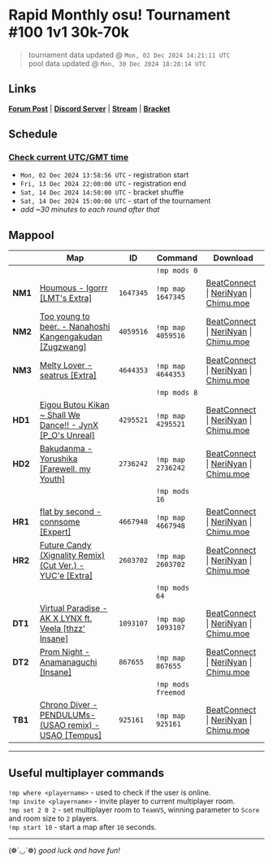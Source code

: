 # Rapid Monthly osu! Tournament #100 1v1 30k-70k

> tournament data updated @ `Mon, 02 Dec 2024 14:21:11 UTC`  
> pool data updated @ `Mon, 30 Dec 2024 18:28:14 UTC`

## Links

[**Forum Post**](https://osu.ppy.sh/community/forums/topics/2010399) | [**Discord Server**](https://discord.gg/9sKe7nF) | [**Stream**](https://www.twitch.tv/rapid_tournaments) | [**Bracket**](https://challonge.com/rmosutourney100)

## Schedule

### [**Check current UTC/GMT time**](https://www.utctime.net)

- `Mon, 02 Dec 2024 13:58:56 UTC` - registration start
- `Fri, 13 Dec 2024 22:00:00 UTC` - registration end
- `Sat, 14 Dec 2024 14:50:00 UTC` - bracket shuffle
- `Sat, 14 Dec 2024 15:00:00 UTC` - start of the tournament
- _add ~30 minutes to each round after that_


## Mappool

| | Map | ID | Command | Download |
| --- | --- | --- | ------- | -------- |
| | | | `!mp mods 0` |
| **NM1** | [Houmous - Igorrr [LMT&#39;s Extra]](https://osu.ppy.sh/beatmapset/703568) | `1647345` | `!mp map 1647345` | [BeatConnect](https://beatconnect.io/b/703568) \| [NeriNyan](https://api.nerinyan.moe/d/703568) \| [Chimu.moe](https://api.chimu.moe/v1/download/703568) |
| **NM2** | [Too young to beer. - Nanahoshi Kangengakudan [Zugzwang]](https://osu.ppy.sh/beatmapset/1959125) | `4059516` | `!mp map 4059516` | [BeatConnect](https://beatconnect.io/b/1959125) \| [NeriNyan](https://api.nerinyan.moe/d/1959125) \| [Chimu.moe](https://api.chimu.moe/v1/download/1959125) |
| **NM3** | [Melty Lover - seatrus [Extra]](https://osu.ppy.sh/beatmapset/2192587) | `4644353` | `!mp map 4644353` | [BeatConnect](https://beatconnect.io/b/2192587) \| [NeriNyan](https://api.nerinyan.moe/d/2192587) \| [Chimu.moe](https://api.chimu.moe/v1/download/2192587) |
| | | | `!mp mods 8` |
| **HD1** | [Eigou Butou Kikan  ~ Shall We Dance!! - JynX [P_O&#39;s Unreal]](https://osu.ppy.sh/beatmapset/2033249) | `4295521` | `!mp map 4295521` | [BeatConnect](https://beatconnect.io/b/2033249) \| [NeriNyan](https://api.nerinyan.moe/d/2033249) \| [Chimu.moe](https://api.chimu.moe/v1/download/2033249) |
| **HD2** | [Bakudanma - Yorushika [Farewell, my Youth]](https://osu.ppy.sh/beatmapset/1320850) | `2736242` | `!mp map 2736242` | [BeatConnect](https://beatconnect.io/b/1320850) \| [NeriNyan](https://api.nerinyan.moe/d/1320850) \| [Chimu.moe](https://api.chimu.moe/v1/download/1320850) |
| | | | `!mp mods 16` |
| **HR1** | [flat by second - connsome [Expert]](https://osu.ppy.sh/beatmapset/1633261) | `4667948` | `!mp map 4667948` | [BeatConnect](https://beatconnect.io/b/1633261) \| [NeriNyan](https://api.nerinyan.moe/d/1633261) \| [Chimu.moe](https://api.chimu.moe/v1/download/1633261) |
| **HR2** | [Future Candy (Xignality Remix) (Cut Ver.) - YUC&#39;e [Extra]](https://osu.ppy.sh/beatmapset/1252827) | `2603702` | `!mp map 2603702` | [BeatConnect](https://beatconnect.io/b/1252827) \| [NeriNyan](https://api.nerinyan.moe/d/1252827) \| [Chimu.moe](https://api.chimu.moe/v1/download/1252827) |
| | | | `!mp mods 64` |
| **DT1** | [Virtual Paradise - AK X LYNX ft. Veela [thzz&#39; Insane]](https://osu.ppy.sh/beatmapset/477725) | `1093107` | `!mp map 1093107` | [BeatConnect](https://beatconnect.io/b/477725) \| [NeriNyan](https://api.nerinyan.moe/d/477725) \| [Chimu.moe](https://api.chimu.moe/v1/download/477725) |
| **DT2** | [Prom Night - Anamanaguchi [Insane]](https://osu.ppy.sh/beatmapset/398797) | `867655` | `!mp map 867655` | [BeatConnect](https://beatconnect.io/b/398797) \| [NeriNyan](https://api.nerinyan.moe/d/398797) \| [Chimu.moe](https://api.chimu.moe/v1/download/398797) |
| | | | `!mp mods freemod` |
| **TB1** | [Chrono Diver -PENDULUMs- (USAO remix) - USAO [Tempus]](https://osu.ppy.sh/beatmapset/414448) | `925161` | `!mp map 925161` | [BeatConnect](https://beatconnect.io/b/414448) \| [NeriNyan](https://api.nerinyan.moe/d/414448) \| [Chimu.moe](https://api.chimu.moe/v1/download/414448) |

---


## Useful multiplayer commands

`!mp where <playername>` - used to check if the user is online.  
`!mp invite <playername>` - invite player to current multiplayer room.  
`!mp set 2 0 2` - set multiplayer room to `TeamVS`, winning parameter to `Score` and room size to `2` players.  
`!mp start 10` - start a map after `10` seconds.

---

(❁´◡`❁) _good luck and have fun!_
